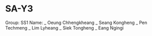 # SA-Y3

Group: SS1
Name:
 _ Oeung Chhengkheang
 _ Seang Kongheng
 _ Pen Techmeng
 _ Lim Lyheang
 _ Siek Tongheng
 _ Eang Ngingi

